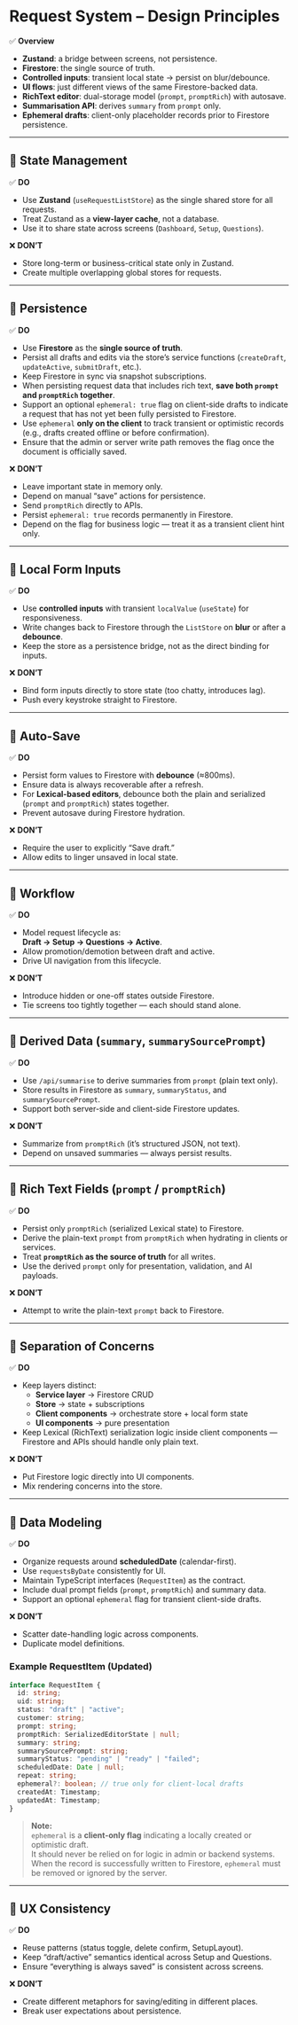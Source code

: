 # Request System – Design Principles

✅ **Overview**

- **Zustand**: a bridge between screens, not persistence.
- **Firestore**: the single source of truth.
- **Controlled inputs**: transient local state → persist on blur/debounce.
- **UI flows**: just different views of the same Firestore-backed data.
- **RichText editor**: dual-storage model (`prompt`, `promptRich`) with autosave.
- **Summarisation API**: derives `summary` from `prompt` only.
- **Ephemeral drafts**: client-only placeholder records prior to Firestore persistence.

---

## 🔹 State Management

✅ **DO**

- Use **Zustand** (`useRequestListStore`) as the single shared store for all requests.
- Treat Zustand as a **view-layer cache**, not a database.
- Use it to share state across screens (`Dashboard`, `Setup`, `Questions`).

❌ **DON’T**

- Store long-term or business-critical state only in Zustand.
- Create multiple overlapping global stores for requests.

---

## 🔹 Persistence

✅ **DO**

- Use **Firestore** as the **single source of truth**.
- Persist all drafts and edits via the store’s service functions (`createDraft`, `updateActive`, `submitDraft`, etc.).
- Keep Firestore in sync via snapshot subscriptions.
- When persisting request data that includes rich text, **save both `prompt` and `promptRich` together**.
- Support an optional `ephemeral: true` flag on client-side drafts to indicate a request that has not yet been fully persisted to Firestore.
- Use `ephemeral` **only on the client** to track transient or optimistic records (e.g., drafts created offline or before confirmation).
- Ensure that the admin or server write path removes the flag once the document is officially saved.

❌ **DON’T**

- Leave important state in memory only.
- Depend on manual “save” actions for persistence.
- Send `promptRich` directly to APIs.
- Persist `ephemeral: true` records permanently in Firestore.
- Depend on the flag for business logic — treat it as a transient client hint only.

---

## 🔹 Local Form Inputs

✅ **DO**

- Use **controlled inputs** with transient `localValue` (`useState`) for responsiveness.
- Write changes back to Firestore through the `ListStore` on **blur** or after a **debounce**.
- Keep the store as a persistence bridge, not as the direct binding for inputs.

❌ **DON’T**

- Bind form inputs directly to store state (too chatty, introduces lag).
- Push every keystroke straight to Firestore.

---

## 🔹 Auto-Save

✅ **DO**

- Persist form values to Firestore with **debounce** (≈800ms).
- Ensure data is always recoverable after a refresh.
- For **Lexical-based editors**, debounce both the plain and serialized (`prompt` and `promptRich`) states together.
- Prevent autosave during Firestore hydration.

❌ **DON’T**

- Require the user to explicitly “Save draft.”
- Allow edits to linger unsaved in local state.

---

## 🔹 Workflow

✅ **DO**

- Model request lifecycle as:  
  **Draft → Setup → Questions → Active**.
- Allow promotion/demotion between draft and active.
- Drive UI navigation from this lifecycle.

❌ **DON’T**

- Introduce hidden or one-off states outside Firestore.
- Tie screens too tightly together — each should stand alone.

---

## 🔹 Derived Data (`summary`, `summarySourcePrompt`)

✅ **DO**

- Use `/api/summarise` to derive summaries from `prompt` (plain text only).
- Store results in Firestore as `summary`, `summaryStatus`, and `summarySourcePrompt`.
- Support both server-side and client-side Firestore updates.

❌ **DON’T**

- Summarize from `promptRich` (it’s structured JSON, not text).
- Depend on unsaved summaries — always persist results.

---

## 🔹 Rich Text Fields (`prompt` / `promptRich`)

✅ **DO**

- Persist only `promptRich` (serialized Lexical state) to Firestore.
- Derive the plain-text `prompt` from `promptRich` when hydrating in clients or services.
- Treat **`promptRich` as the source of truth** for all writes.
- Use the derived `prompt` only for presentation, validation, and AI payloads.

❌ **DON’T**

- Attempt to write the plain-text `prompt` back to Firestore.

---

## 🔹 Separation of Concerns

✅ **DO**

- Keep layers distinct:
  - **Service layer** → Firestore CRUD
  - **Store** → state + subscriptions
  - **Client components** → orchestrate store + local form state
  - **UI components** → pure presentation
- Keep Lexical (RichText) serialization logic inside client components — Firestore and APIs should handle only plain text.

❌ **DON’T**

- Put Firestore logic directly into UI components.
- Mix rendering concerns into the store.

---

## 🔹 Data Modeling

✅ **DO**

- Organize requests around **scheduledDate** (calendar-first).
- Use `requestsByDate` consistently for UI.
- Maintain TypeScript interfaces (`RequestItem`) as the contract.
- Include dual prompt fields (`prompt`, `promptRich`) and summary data.
- Support an optional `ephemeral` flag for transient client-side drafts.

❌ **DON’T**

- Scatter date-handling logic across components.
- Duplicate model definitions.

### Example RequestItem (Updated)

```ts
interface RequestItem {
  id: string;
  uid: string;
  status: "draft" | "active";
  customer: string;
  prompt: string;
  promptRich: SerializedEditorState | null;
  summary: string;
  summarySourcePrompt: string;
  summaryStatus: "pending" | "ready" | "failed";
  scheduledDate: Date | null;
  repeat: string;
  ephemeral?: boolean; // true only for client-local drafts
  createdAt: Timestamp;
  updatedAt: Timestamp;
}
```

> **Note:**  
> `ephemeral` is a **client-only flag** indicating a locally created or optimistic draft.  
> It should never be relied on for logic in admin or backend systems. When the record is successfully written to Firestore, `ephemeral` must be removed or ignored by the server.

---

## 🔹 UX Consistency

✅ **DO**

- Reuse patterns (status toggle, delete confirm, SetupLayout).
- Keep “draft/active” semantics identical across Setup and Questions.
- Ensure “everything is always saved” is consistent across screens.

❌ **DON’T**

- Create different metaphors for saving/editing in different places.
- Break user expectations about persistence.

